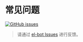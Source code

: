# 常见问题

[![GitHub issues](https://img.shields.io/github/issues/ElpsyCN/el-bot)](https://github.com/ElpsyCN/el-bot/issues)

> 请通过 [el-bot Issues](https://github.com/ElpsyCN/el-bot/issues) 进行反馈。
